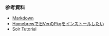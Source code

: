### 参考資料
- [Markdown](https://qiita.com/tbpgr/items/989c6badefff69377da7)
- [Homebrewで旧VerのPkgをインストールしたい](https://qiita.com/KyoheiG3/items/912bcc27462871487845)
- [Solr Tutorial](http://lucene.apache.org/solr/guide/7_7/solr-tutorial.html)

